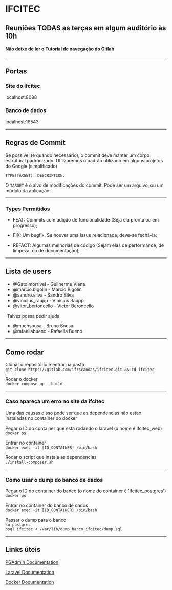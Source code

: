  # IFCITEC 


## Reuniões TODAS as terças em algum auditório às 10h


#### Não deixe de ler o [Tutorial de navegação do Gitlab](https://about.gitlab.com/2016/03/08/gitlab-tutorial-its-all-connected/)

---

## Portas

### Site do ifcitec
localhost:8088

### Banco de dados
localhost:16543

---

## Regras de Commit

 Se possível (e quando necessário), o commit deve manter um corpo estrutural 
padronizado.
Utilizaremos o padrão utilizado em alguns projetos do Google (simplificado)

` TYPE(TARGET): DESCRIPTION. 
`

O `TARGET` é o alvo de modificações do commit. Pode ser um arquivo, ou um módulo da aplicação.

---

### Types Permitidos


* FEAT: 
Commits com adição de funcionalidade (Seja ela pronta ou em progresso);

* FIX: Um bugfix. 
Se houver uma Issue relacionada, deve-se fechá-la;

* REFACT: 
Algumas melhorias de código (Sejam elas de performance, de limpeza, ou de documentação);

---

## Lista de users


* @GatoImorrivel - Guilherme Viana
* @marcio.bigolin - Marcio Bigolin
* @sandro.silva - Sandro Silva
* @vinicius_raupp - Vinícius Raupp
* @vitor_bertoncello - Victor Beroncello

-Talvez possa pedir ajuda

* @muchsousa - Bruno Sousa
* @rafaellabueno - Rafaella Bueno

---

## Como rodar

Clonar o repositório e entrar na pasta  
`git clone https://gitlab.com/ifrscanoas/ifcitec.git && cd ifcitec`

Rodar o docker  
`docker-compose up --build`

---

### Caso apareça um erro no site da ifcitec
Uma das causas disso pode ser que as dependencias não estao  
instaladas no container do docker

Pegar o ID do container que esta rodando o laravel (o nome é ifcitec_web)  
`docker ps`

Entrar no container  
`docker exec -it [ID_CONTAINER] /bin/bash`

Rodar o script que instala as dependencias  
`./install-composer.sh`

---

### Como usar o dump do banco de dados

Pegar o ID do container do banco (o nome do container é 'ifcitec_postgres')  
`docker ps`

Entrar no container do banco de dados  
`docker exec -it [ID_CONTAINER] /bin/bash`

Passar o dump para o banco  
`su postgres`  
`psql ifcitec < /var/lib/dump_banco_ifcitec/dump.sql`

---

## Links úteis

[PGAdmin Documentation](https://www.pgadmin.org/docs/pgadmin4/latest/index.html)

[Laravel Documentation](https://laravel.com/docs/5.5/)

[Docker Documentation](https://docs.docker.com/)
